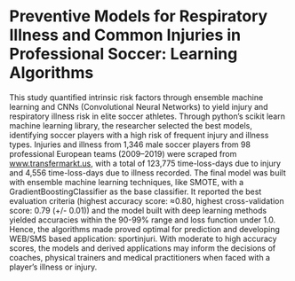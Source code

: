 # Preventive Models for Respiratory Illness and Common Injuries in Professional Soccer: Learning Algorithms

This study quantified intrinsic risk factors through ensemble machine learning and CNNs (Convolutional Neural Networks)
to yield injury and respiratory illness risk in elite soccer athletes. Through python’s scikit learn machine learning library, the
researcher selected the best models, identifying soccer players with a high risk of frequent injury and illness types. Injuries
and illness from 1,346 male soccer players from 98 professional European teams (2009–2019) were scraped from
www.transfermarkt.us, with a total of 123,775 time-loss-days due to injury and 4,556 time-loss-days due to illness recorded.
The final model was built with ensemble machine learning techniques, like SMOTE, with a GradientBoostingClassifier as the
base classifier. It reported the best evaluation criteria (highest accuracy score: ≈0.80, highest cross-validation score: 0.79 (+/-
0.01)) and the model built with deep learning methods yielded accuracies within the 90-99% range and loss function under
1.0. Hence, the algorithms made proved optimal for prediction and developing WEB/SMS based application: sportinjuri.
With moderate to high accuracy scores, the models and derived applications may inform the decisions of coaches, physical
trainers and medical practitioners when faced with a player’s illness or injury.
